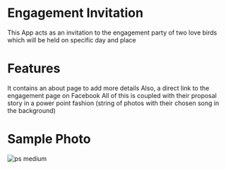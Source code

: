 # Engagement Invitation

This App acts as an invitation to the engagement party of two love birds which will be held on specific day and place

# Features

It contains an about page to add more details
Also, a direct link to the engagement page on Facebook
All of this is coupled with their proposal story in a power point fashion (string of photos with their chosen song in the background)



# Sample Photo

![ps medium](https://user-images.githubusercontent.com/22025520/141993462-31d62ec9-5306-42b5-8861-0b92a1922c64.jpeg)
